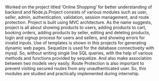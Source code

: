 Worked on the project titled ‘Online Shopping’ for better understanding of backend
and Node.js.Project consists of various modules such as user, seller, admin,
authentication, validation, session management, and route protection. Project is built
using MVC architecture. As the name suggests, project is all about showing products to
users, adding products to cart, booking orders, adding products by seller, editing and
deleting products, login and signup process for users and sellers, and showing errors for
invalid inputs. Use of templates is shown in this projects for generating dynamic web
pages. Sequelize is used for the database connectiveity with mysql. So, without writing
single line SQL queries, with the help of various methods and functions provided by
sequelize. And also make association between two models very easily. Route Protection is
also important to prevent visiting secured routes from any unauthenticated user. So, this
modules are studied and practically implemented during internship.